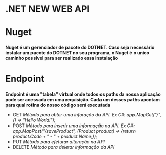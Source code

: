 # .NET NEW WEB API<h1>

# Nuget <h3>
**Nuget é um gerenciador de pacote do DOTNET. Caso seja necessário instalar um pacote do DOTNET no seu programa, o Nuget é o unico caminho possível para ser realizado essa instalação**

# Endpoint <h3>
**Endpoint é uma "tabela" virtual onde todos os paths da nossa aplicação pode ser acessada em uma requisição. Cada um desses paths apontam para qual rotina do nosso código será executada**

* GET
*Método para obter uma inforação da API. Ex C#: app.MapGet("/", () => "Hello World!");*
* POST
*Método para inserir uma informação na API. Ex C#: app.MapPost("/saveProduct", (Product product) => {return product.Code + " - " + product.Name;});*
* PUT 
*Método para efeturar alteração na API*
* DELETE
*Método para deletar informação da API*